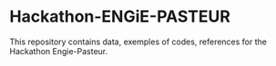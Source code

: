 # Hackathon-ENGiE-PASTEUR
This repository contains data, exemples of codes, references for the Hackathon Engie-Pasteur.
